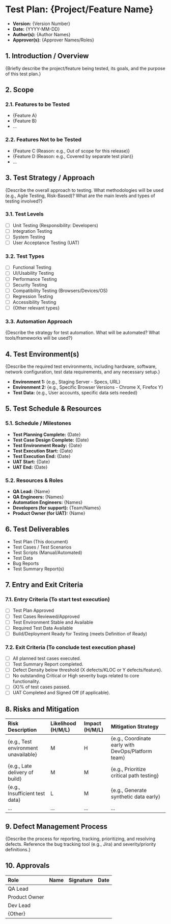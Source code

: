 # Test Plan: {Project/Feature Name}

*   **Version:** {Version Number}
*   **Date:** {YYYY-MM-DD}
*   **Author(s):** {Author Names}
*   **Approver(s):** {Approver Names/Roles}

## 1. Introduction / Overview

{Briefly describe the project/feature being tested, its goals, and the purpose of this test plan.}

## 2. Scope

### 2.1. Features to be Tested
*   {Feature A}
*   {Feature B}
*   ...

### 2.2. Features Not to be Tested
*   {Feature C (Reason: e.g., Out of scope for this release)}
*   {Feature D (Reason: e.g., Covered by separate test plan)}
*   ...

## 3. Test Strategy / Approach

{Describe the overall approach to testing. What methodologies will be used (e.g., Agile Testing, Risk-Based)? What are the main levels and types of testing involved?}

### 3.1. Test Levels
*   [ ] Unit Testing (Responsibility: Developers)
*   [ ] Integration Testing
*   [ ] System Testing
*   [ ] User Acceptance Testing (UAT)

### 3.2. Test Types
*   [ ] Functional Testing
*   [ ] UI/Usability Testing
*   [ ] Performance Testing
*   [ ] Security Testing
*   [ ] Compatibility Testing (Browsers/Devices/OS)
*   [ ] Regression Testing
*   [ ] Accessibility Testing
*   [ ] {Other relevant types}

### 3.3. Automation Approach
{Describe the strategy for test automation. What will be automated? What tools/frameworks will be used?}

## 4. Test Environment(s)

{Describe the required test environments, including hardware, software, network configuration, test data requirements, and any necessary setup.}

*   **Environment 1:** {e.g., Staging Server - Specs, URL}
*   **Environment 2:** {e.g., Specific Browser Versions - Chrome X, Firefox Y}
*   **Test Data:** {e.g., User accounts, specific data sets needed}

## 5. Test Schedule & Resources

### 5.1. Schedule / Milestones
*   **Test Planning Complete:** {Date}
*   **Test Case Design Complete:** {Date}
*   **Test Environment Ready:** {Date}
*   **Test Execution Start:** {Date}
*   **Test Execution End:** {Date}
*   **UAT Start:** {Date}
*   **UAT End:** {Date}

### 5.2. Resources & Roles
*   **QA Lead:** {Name}
*   **QA Engineers:** {Names}
*   **Automation Engineers:** {Names}
*   **Developers (for support):** {Team/Names}
*   **Product Owner (for UAT):** {Name}

## 6. Test Deliverables

*   Test Plan (This document)
*   Test Cases / Test Scenarios
*   Test Scripts (Manual/Automated)
*   Test Data
*   Bug Reports
*   Test Summary Report(s)

## 7. Entry and Exit Criteria

### 7.1. Entry Criteria (To start test execution)
*   [ ] Test Plan Approved
*   [ ] Test Cases Reviewed/Approved
*   [ ] Test Environment Stable and Available
*   [ ] Required Test Data Available
*   [ ] Build/Deployment Ready for Testing (meets Definition of Ready)

### 7.2. Exit Criteria (To conclude test execution phase)
*   [ ] All planned test cases executed.
*   [ ] Test Summary Report completed.
*   [ ] Defect Density below threshold {X defects/KLOC or Y defects/feature}.
*   [ ] No outstanding Critical or High severity bugs related to core functionality.
*   [ ] {X}% of test cases passed.
*   [ ] UAT Completed and Signed Off (if applicable).

## 8. Risks and Mitigation

| Risk Description                     | Likelihood (H/M/L) | Impact (H/M/L) | Mitigation Strategy                                  |
| :----------------------------------- | :----------------- | :------------- | :--------------------------------------------------- |
| {e.g., Test environment unavailable} | M                  | H              | {e.g., Coordinate early with DevOps/Platform team} |
| {e.g., Late delivery of build}       | M                  | M              | {e.g., Prioritize critical path testing}             |
| {e.g., Insufficient test data}       | L                  | M              | {e.g., Generate synthetic data early}                |
| ...                                  | ...                | ...            | ...                                                  |

## 9. Defect Management Process

{Describe the process for reporting, tracking, prioritizing, and resolving defects. Reference the bug tracking tool (e.g., Jira) and severity/priority definitions.}

## 10. Approvals

| Role         | Name | Signature | Date       |
| :----------- | :--- | :-------- | :--------- |
| QA Lead      |      |           |            |
| Product Owner|      |           |            |
| Dev Lead     |      |           |            |
| {Other}      |      |           |            |